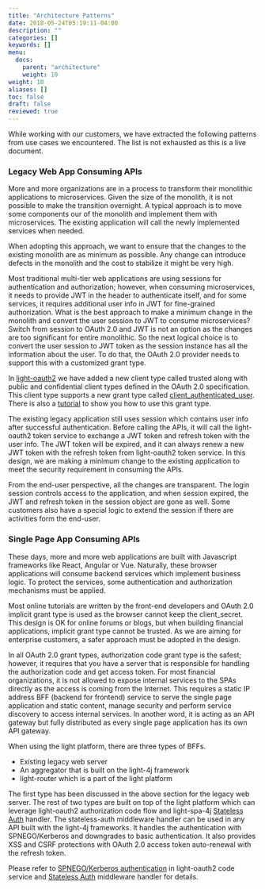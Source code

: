 ```yaml
---
title: "Architecture Patterns"
date: 2018-05-24T05:19:11-04:00
description: ""
categories: []
keywords: []
menu:
  docs:
    parent: "architecture"
    weight: 10
weight: 10
aliases: []
toc: false
draft: false
reviewed: true
---
```


While working with our customers, we have extracted the following patterns from use cases we encountered. The list is not exhausted as this is a live document. 

### Legacy Web App Consuming APIs

More and more organizations are in a process to transform their monolithic applications to microservices. Given the size of the monolith, it is not possible to make the transition overnight. A typical approach is to move some components our of the monolith and implement them with microservices. The existing application will call the newly implemented services when needed. 

When adopting this approach, we want to ensure that the changes to the existing monolith are as minimum as possible. Any change can introduce defects in the monolith and the cost to stabilize it might be very high. 

Most traditional multi-tier web applications are using sessions for authentication and authorization; however, when consuming microservices, it needs to provide JWT in the header to authenticate itself, and for some services, it requires additional user info in JWT for fine-grained authorization. What is the best approach to make a minimum change in the monolith and convert the user session to JWT to consume microservices? Switch from session to OAuth 2.0 and JWT is not an option as the changes are too significant for entire monolithic. So the next logical choice is to convert the user session to JWT token as the session instance has all the information about the user.  To do that, the OAuth 2.0 provider needs to support this with a customized grant type.

In [light-oauth2][] we have added a new client type called trusted along with public and confidential client types defined in the OAuth 2.0 specification. This client type supports a new grant type called [client_authenticated_user][]. There is also a [tutorial] to show you how to use this grant type. 

The existing legacy application still uses session which contains user info after successful authentication. Before calling the APIs, it will call the light-oauth2 token service to exchange a JWT token and refresh token with the user info. The JWT token will be expired, and it can always renew a new JWT token with the refresh token from light-oauth2 token service. In this design, we are making a minimum change to the existing application to meet the security requirement in consuming the APIs. 

From the end-user perspective, all the changes are transparent. The login session controls access to the application, and when session expired, the JWT and refresh token in the session object are gone as well. Some customers also have a special logic to extend the session if there are activities form the end-user. 

### Single Page App Consuming APIs

These days, more and more web applications are built with Javascript frameworks like React, Angular or Vue. Naturally, these browser applications will consume backend services which implement business logic. To protect the services, some authentication and authorization mechanisms must be applied. 

Most online tutorials are written by the front-end developers and OAuth 2.0 implicit grant type is used as the browser cannot keep the client_secret. This design is OK for online forums or blogs, but when building financial applications, implicit grant type cannot be trusted. As we are aiming for enterprise customers, a safer approach must be adopted in the design.

In all OAuth 2.0 grant types, authorization code grant type is the safest; however, it requires that you have a server that is responsible for handling the authorization code and get access token. For most financial organizations, it is not allowed to expose internal services to the SPAs directly as the access is coming from the Internet. This requires a static IP address BFF (backend for frontend)  service to serve the single page application and static content, manage security and perform service discovery to access internal services. In another word, it is acting as an API gateway but fully distributed as every single page application has its own API gateway. 

When using the light platform, there are three types of BFFs. 

* Existing legacy web server
* An aggregator that is built on the light-4j framework
* light-router which is a part of the light platform

The first type has been discussed in the above section for the legacy web server. The rest of two types are built on top of the light platform which can leverage light-oauth2 authorization code flow and light-spa-4j [Stateless Auth][] handler. The stateless-auth middleware handler can be used in any API built with the light-4j frameworks. It handles the authentication with SPNEGO/Kerberos and downgrades to basic authentication. It also provides XSS and CSRF protections with OAuth 2.0 access token auto-renewal with the refresh token. 

Please refer to [SPNEGO/Kerberos authentication][] in light-oauth2 code service and [Stateless Auth][] middleware handler for details. 


[light-oauth2]: /service/oauth/
[client_authenticated_user]: /service/oauth/service/custom/
[tutorial]: /tutorial/oauth/custom/
[Stateless Auth]: /style/light-spa-4j/stateless-auth/
[SPNEGO/Kerberos authentication]: /service/oauth/service/spnego/

